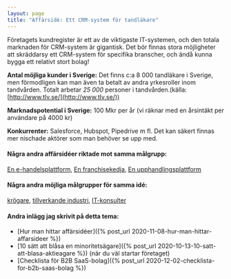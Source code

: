 ```yaml
---
layout: page
title: "Affärsidé: Ett CRM-system för tandläkare"
---
```

Företagets kundregister är ett av de viktigaste IT-systemen, och den totala marknaden för CRM-system är gigantisk. Det bör finnas stora möjligheter att skräddarsy ett CRM-system för specifika branscher, och ändå kunna bygga ett relativt stort bolag!

**Antal möjliga kunder i Sverige:** Det finns c:a 8 000 tandläkare i Sverige, men förmodligen kan man även ta betalt av andra yrkesroller inom tandvården. Totalt arbetar *25 000* personer i tandvården.(källa: [http://www.tlv.se/](http://www.tlv.se/))

**Marknadspotential i Sverige:** 100 Mkr per år (vi räknar med en årsintäkt per användare på 4000 kr)

**Konkurrenter:** Salesforce, Hubspot, Pipedrive m fl. Det kan säkert finnas mer nischade aktörer som man behöver se upp med.

#### Några andra affärsidéer riktade mot samma målgrupp:
[En e-handelsplattform](/affarsideer/en-e-handelsplattform-for-tandlakare/), [En franchisekedja](/affarsideer/en-franchisekedja-av-tandlakare/), [En upphandlingsplattform](/affarsideer/en-upphandlingsplattform-for-tandlakare/)


#### Några andra möjliga målgrupper för samma idé:
[krögare](/affarsideer/ett-crm-system-for-krogare/), [tillverkande industri](/affarsideer/ett-crm-system-for-tillverkande-industri/), [IT-konsulter](/affarsideer/ett-crm-system-for-it-konsulter/)

#### Andra inlägg jag skrivit på detta tema:
- [Hur man hittar affärsidéer]({% post_url 2020-11-08-hur-man-hittar-affarsideer %})
- [10 sätt att blåsa en minoritetsägare]({% post_url 2020-10-13-10-satt-att-blasa-aktieagare %}) (när du väl startar företaget)
- [Checklista för B2B SaaS-bolag]({% post_url 2020-12-02-checklista-for-b2b-saas-bolag %})

